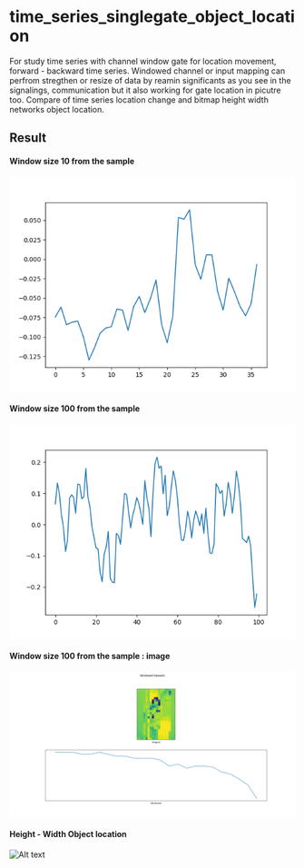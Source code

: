 # time_series_singlegate_object_location
For study time series with channel window gate for location movement, forward - backward time series. Windowed channel or input mapping can perfrom stregthen or resize of data by reamin significants as you see in the signalings, communication but it also working for gate location in picutre too. Compare of time series location change and bitmap height width networks object location.

## Result ##

#### Window size 10 from the sample ####

![Alt text](https://github.com/jkaewprateep/time_series_singlegate_object_location/blob/main/Figure_1.png "Title")

#### Window size 100 from the sample ####

![Alt text](https://github.com/jkaewprateep/time_series_singlegate_object_location/blob/main/Figure_2.png "Title")

#### Window size 100 from the sample : image ####

![Alt text](https://github.com/jkaewprateep/time_series_singlegate_object_location/blob/main/Figure_3.png "Title")

#### Height - Width Object location ####

![Alt text](https://github.com/jkaewprateep/time_series_singlegate_object_location/blob/main/camera_image_position.gif "Title")


